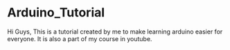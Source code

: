 # Arduino_Tutorial
Hi Guys, This is a tutorial created by me to make learning arduino easier for everyone. It is also a part of my course in youtube.
